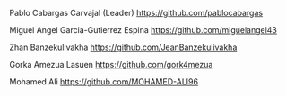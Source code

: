 Pablo Cabargas Carvajal (Leader) https://github.com/pablocabargas

Miguel Angel Garcia-Gutierrez Espina https://github.com/miguelangel43

Zhan Banzekulivakha https://github.com/JeanBanzekulivakha

Gorka Amezua Lasuen https://github.com/gork4mezua

Mohamed Ali  https://github.com/MOHAMED-ALI96
 






